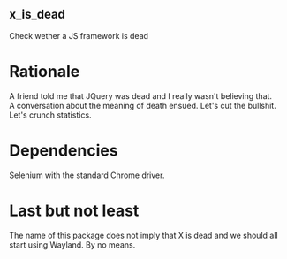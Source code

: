 ## x_is_dead

Check wether a JS framework is dead

# Rationale

A friend told me that JQuery was dead and I really wasn't believing that. A conversation about the meaning of death ensued. Let's cut the bullshit. Let's crunch statistics.

# Dependencies

Selenium with the standard Chrome driver.

# Last but not least

The name of this package does not imply that X is dead and we should all start using Wayland. By no means.
